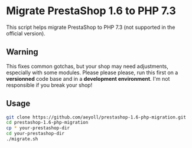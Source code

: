 # Migrate PrestaShop 1.6 to PHP 7.3

This script helps migrate PrestaShop to PHP 7.3 (not supported in the official version).

Warning
---

This fixes common gotchas, but your shop may need adjustments, especially with some modules.
Please please please, run this first on a **versionned** code base and in a **development environment**. I'm not responsible if you break your shop!

Usage
---

```sh
git clone https://github.com/aeyoll/prestashop-1.6-php-migration.git
cd prestashop-1.6-php-migration
cp * your-prestashop-dir
cd your-prestashop-dir
./migrate.sh